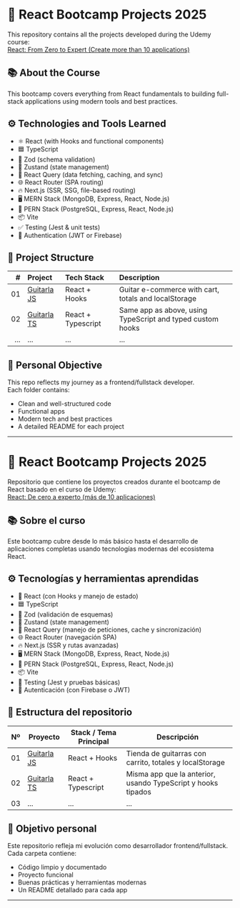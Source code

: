 # 🚀 React Bootcamp Projects 2025

This repository contains all the projects developed during the Udemy course:  
[React: From Zero to Expert (Create more than 10 applications)](https://www.udemy.com/course/react-de-principiante-a-experto-creando-mas-de-10-aplicaciones/)

## 📚 About the Course

This bootcamp covers everything from React fundamentals to building full-stack applications using modern tools and best practices.

## ⚙️ Technologies and Tools Learned

- ⚛️ React (with Hooks and functional components)
- 🟦 TypeScript
- 🧪 Zod (schema validation)
- 🧬 Zustand (state management)
- 🔄 React Query (data fetching, caching, and sync)
- 🌐 React Router (SPA routing)
- 🔥 Next.js (SSR, SSG, file-based routing)
- 🖥️ MERN Stack (MongoDB, Express, React, Node.js)
- 🧱 PERN Stack (PostgreSQL, Express, React, Node.js)
- 📦 Vite
- ✅ Testing (Jest & unit tests)
- 🔐 Authentication (JWT or Firebase)

## 📁 Project Structure

|   # | Project                          | Tech Stack         | Description                                                |
| --: | :------------------------------- | :----------------- | :--------------------------------------------------------- |
|  01 | [Guitarla JS](./01-guitarla-js/) | React + Hooks      | Guitar e-commerce with cart, totals and localStorage       |
|  02 | [Guitarla TS](./02-guitarla-ts/) | React + Typescript | Same app as above, using TypeScript and typed custom hooks |
| ... | ...                              | ...                | ...                                                        |

## 🧠 Personal Objective

This repo reflects my journey as a frontend/fullstack developer.  
Each folder contains:

- Clean and well-structured code
- Functional apps
- Modern tech and best practices
- A detailed README for each project

---

# 🚀 React Bootcamp Projects 2025

Repositorio que contiene los proyectos creados durante el bootcamp de React basado en el curso de Udemy:  
[React: De cero a experto (más de 10 aplicaciones)](https://www.udemy.com/course/react-de-principiante-a-experto-creando-mas-de-10-aplicaciones/)

## 📚 Sobre el curso

Este bootcamp cubre desde lo más básico hasta el desarrollo de aplicaciones completas usando tecnologías modernas del ecosistema React.

## ⚙️ Tecnologías y herramientas aprendidas

- 🧠 React (con Hooks y manejo de estado)
- 🟦 TypeScript
- 🧪 Zod (validación de esquemas)
- 🧬 Zustand (state management)
- 🔄 React Query (manejo de peticiones, cache y sincronización)
- 🌐 React Router (navegación SPA)
- 🔥 Next.js (SSR y rutas avanzadas)
- 🖥️ MERN Stack (MongoDB, Express, React, Node.js)
- 🧱 PERN Stack (PostgreSQL, Express, React, Node.js)
- 📦 Vite
- 🧪 Testing (Jest y pruebas básicas)
- 🔐 Autenticación (con Firebase o JWT)

## 📁 Estructura del repositorio

| Nº  | Proyecto                         | Stack / Tema Principal | Descripción                                                  |
| --- | -------------------------------- | ---------------------- | ------------------------------------------------------------ |
| 01  | [Guitarla JS](./01-guitarla-js/) | React + Hooks          | Tienda de guitarras con carrito, totales y localStorage      |
| 02  | [Guitarla TS](./02-guitarla-ts/) | React + Typescript     | Misma app que la anterior, usando TypeScript y hooks tipados |
| 03  | ...                              | ...                    | ...                                                          |

## 📝 Objetivo personal

Este repositorio refleja mi evolución como desarrollador frontend/fullstack.  
Cada carpeta contiene:

- Código limpio y documentado
- Proyecto funcional
- Buenas prácticas y herramientas modernas
- Un README detallado para cada app

---

